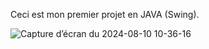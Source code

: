 Ceci est mon premier projet en JAVA (Swing).

![Capture d’écran du 2024-08-10 10-36-16](https://github.com/user-attachments/assets/1f1d4d1c-d9ca-4015-a990-99835044e29b)
